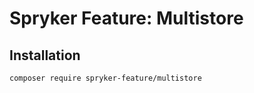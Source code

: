 # Spryker Feature: Multistore



## Installation

```
composer require spryker-feature/multistore
```
